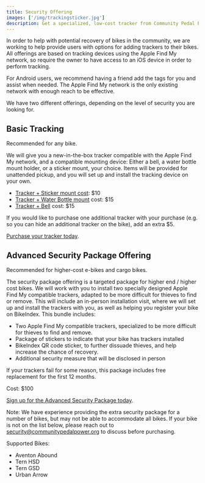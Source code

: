 ```yaml
---
title: Security Offering
images: ['/img/trackingsticker.jpg']
description: Get a specialized, low-cost tracker from Community Pedal Power for as little as $10; or get an advanced tracking package installed with multiple trackers and additional security features.
---
```


In order to help with potential recovery of bikes in the community, we are working to help provide users with options for adding trackers to their bikes. All offerings are based on tracking devices using the Apple Find My network, so require the owner to have access to an iOS device in order to perform tracking. 

For Android users, we recommend having a friend add the tags for you and assist when needed. The Apple Find My network is the only existing network with enough reach to be effective.

We have two different offerings, depending on the level of security you are looking for.

## Basic Tracking

Recommended for any bike.

We will give you a new-in-the-box tracker compatible with the Apple Find My network, and a compatible mounting device: Either a bell, a water bottle mount holder, or a sticker mount, your choice. Items will be provided for unattended pickup, and you will set up and install the tracking device on your own.

- [Tracker \+ Sticker mount cost](https://community-pedal-power.square.site/product/tracker-sticker-mount/1): $10  
- [Tracker \+ Water Bottle mount](https://community-pedal-power.square.site/product/tracker-bottle-cage-mount/3) cost: $15  
- [Tracker \+ Bell](https://community-pedal-power.square.site/product/tracker-bell-mount/2) cost: $15

If you would like to purchase one additional tracker with your purchase (e.g. so you can hide an additional tracker on the bike), add an extra $5.

[Purchase your tracker today](https://community-pedal-power.square.site/).

## Advanced Security Package Offering

Recommended for higher-cost e-bikes and cargo bikes.

The security package offering is a targeted package for higher end / higher cost bikes. We will work with you to install two specially designed Apple Find My compatible trackers, adapted to be more difficult for thieves to find or remove. This will include an in-person installation visit, where we will set up and install the trackers with you, as well as helping you register your bike on BikeIndex. This bundle includes:

- Two Apple Find My compatible trackers, specialized to be more difficult for thieves to find and remove.  
- Package of stickers to indicate that your bike has trackers installed  
- BikeIndex QR code sticker, to further dissuade thieves, and help increase the chance of recovery.  
- Additional security measure that will be disclosed in person

If your trackers fail for some reason, this package includes free replacement for the first 12 months.

Cost: $100

[Sign up for the Advanced Security Package today](https://community-pedal-power.square.site/product/advanced-security-package/6).

Note: We have experience providing the extra security package for a number of bikes, but may not be able to accommodate all bikes. If your bike is not on the list below, please reach out to [security@communitypedalpower.org](mailto:security@communitypedalpower.org) to discuss before purchasing.

Supported Bikes:

- Aventon Abound  
- Tern HSD  
- Tern GSD  
- Urban Arrow  
  


